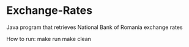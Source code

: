 # Exchange-Rates
Java program that retrieves National Bank of Romania exchange rates

How to run: make run
            make clean
